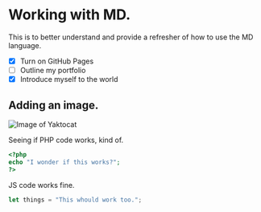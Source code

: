 # Working with MD. 
This is to better understand and provide a refresher of how to use the MD language. 


- [x] Turn on GitHub Pages
- [ ] Outline my portfolio
- [x] Introduce myself to the world

## Adding an image.

![Image of Yaktocat](https://octodex.github.com/images/yaktocat.png)


Seeing if PHP code works, kind of.
```PHP
<?php
echo "I wonder if this works?";
?>
```

JS code works fine. 
```JavaScript
let things = "This whould work too.";
```
